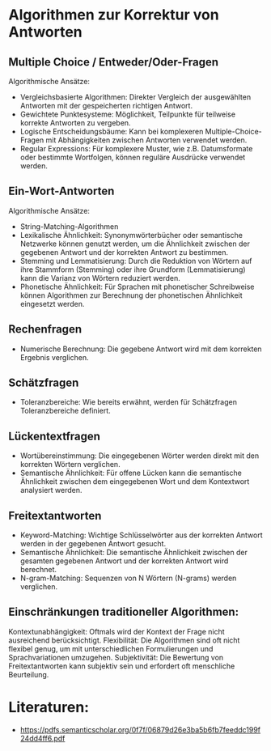 # Algorithmen zur Korrektur von Antworten

## Multiple Choice / Entweder/Oder-Fragen
Algorithmische Ansätze:
- Vergleichsbasierte Algorithmen: Direkter Vergleich der ausgewählten Antworten mit der gespeicherten richtigen Antwort.
- Gewichtete Punktesysteme: Möglichkeit, Teilpunkte für teilweise korrekte Antworten zu vergeben.
- Logische Entscheidungsbäume: Kann bei komplexeren Multiple-Choice-Fragen mit Abhängigkeiten zwischen Antworten verwendet werden.
- Regular Expressions: Für komplexere Muster, wie z.B. Datumsformate oder bestimmte Wortfolgen, können reguläre Ausdrücke verwendet werden.


## Ein-Wort-Antworten
Algorithmische Ansätze:
- String-Matching-Algorithmen
- Lexikalische Ähnlichkeit: Synonymwörterbücher oder semantische Netzwerke können genutzt werden, um die Ähnlichkeit zwischen der gegebenen Antwort und der korrekten Antwort zu bestimmen.
- Stemming und Lemmatisierung: Durch die Reduktion von Wörtern auf ihre Stammform (Stemming) oder ihre Grundform (Lemmatisierung) kann die Varianz von Wörtern reduziert werden.
- Phonetische Ähnlichkeit: Für Sprachen mit phonetischer Schreibweise können Algorithmen zur Berechnung der phonetischen Ähnlichkeit eingesetzt werden.

## Rechenfragen
- Numerische Berechnung: Die gegebene Antwort wird mit dem korrekten Ergebnis verglichen.

## Schätzfragen
- Toleranzbereiche: Wie bereits erwähnt, werden für Schätzfragen Toleranzbereiche definiert.

## Lückentextfragen
- Wortübereinstimmung: Die eingegebenen Wörter werden direkt mit den korrekten Wörtern verglichen.
- Semantische Ähnlichkeit: Für offene Lücken kann die semantische Ähnlichkeit zwischen dem eingegebenen Wort und dem Kontextwort analysiert werden.


## Freitextantworten
- Keyword-Matching: Wichtige Schlüsselwörter aus der korrekten Antwort werden in der gegebenen Antwort gesucht.
- Semantische Ähnlichkeit: Die semantische Ähnlichkeit zwischen der gesamten gegebenen Antwort und der korrekten Antwort wird berechnet.
- N-gram-Matching: Sequenzen von N Wörtern (N-grams) werden verglichen.


## Einschränkungen traditioneller Algorithmen:
Kontextunabhängigkeit: Oftmals wird der Kontext der Frage nicht ausreichend berücksichtigt.
Flexibilität: Die Algorithmen sind oft nicht flexibel genug, um mit unterschiedlichen Formulierungen und Sprachvariationen umzugehen.
Subjektivität: Die Bewertung von Freitextantworten kann subjektiv sein und erfordert oft menschliche Beurteilung.


# Literaturen:
- https://pdfs.semanticscholar.org/0f7f/06879d26e3ba5b6fb7feeddc199f24dd4ff6.pdf
